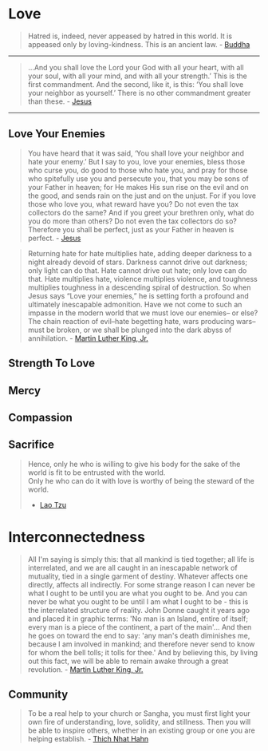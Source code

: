 # Love

> Hatred is, indeed, never appeased by hatred in this world. It is appeased only by loving-kindness. This is an ancient law. - [Buddha](https://www.tipitaka.net/tipitaka/dhp/verseload.php?verse=005)

<hr>

> ...And you shall love the Lord your God with all your heart, with all your soul, with all your mind, and with all your strength.’ This is the first commandment. And the second, like it, is this: ‘You shall love your neighbor as yourself.’ There is no other commandment greater than these. - [Jesus](https://biblehub.com/mark/12-30.htm)

<hr>

## Love Your Enemies

> You have heard that it was said, ‘You shall love your neighbor and hate your enemy.’ But I say to you, love your enemies, bless those who curse you, do good to those who hate you, and pray for those who spitefully use you and persecute you, that you may be sons of your Father in heaven; for He makes His sun rise on the evil and on the good, and sends rain on the just and on the unjust. For if you love those who love you, what reward have you? Do not even the tax collectors do the same? And if you greet your brethren only, what do you do more than others? Do not even the tax collectors do so? Therefore you shall be perfect, just as your Father in heaven is perfect. - [Jesus](https://biblehub.com/matthew/5-43.htm)

> Returning hate for hate multiplies hate, adding deeper darkness to a night already devoid of stars. Darkness cannot drive out darkness; only light can do that. Hate cannot drive out hate; only love can do that. Hate multiplies hate, violence multiplies violence, and toughness multiplies toughness in a descending spiral of destruction. So when Jesus says “Love your enemies,” he is setting forth a profound and ultimately inescapable admonition. Have we not come to such an impasse in the modern world that we must love our enemies– or else? The chain reaction of evil–hate begetting hate, wars producing wars–must be broken, or we shall be plunged into the dark abyss of annihilation. - [Martin Luther King, Jr.](https://bookquoters.com/book/strength-to-love)

## Strength To Love


## Mercy

## Compassion

## Sacrifice

> Hence, only he who is willing to give his body for the sake of the world is fit to be entrusted with the world.<br>
> Only he who can do it with love is worthy of being the steward of the world.<br>
> - [Lao Tzu](https://terebess.hu/english/tao/wu.html#Kap13)

# Interconnectedness

> All I'm saying is simply this: that all mankind is tied together; all life is interrelated, and we are all caught in an inescapable network of mutuality, tied in a single garment of destiny. Whatever affects one directly, affects all indirectly. For some strange reason I can never be what I ought to be until you are what you ought to be. And you can never be what you ought to be until I am what I ought to be - this is the interrelated structure of reality. John Donne caught it years ago and placed it in graphic terms: 'No man is an Island, entire of itself; every man is a piece of the continent, a part of the main'... And then he goes on toward the end to say: 'any man's death diminishes me, because I am involved in mankind; and therefore never send to know for whom the bell tolls; it tolls for thee.' And by believing this, by living out this fact, we will be able to remain awake through a great revolution. - [Martin Luther King, Jr.](https://www2.oberlin.edu/external/EOG/BlackHistoryMonth/MLK/CommAddress.html)


## Community

> To be a real help to your church or Sangha, you must first light your own fire of understanding, love, solidity, and stillness. Then you will be able to inspire others, whether in an existing group or one you are helping establish. - [Thich Nhat Hahn](https://www.johnworldpeace.com/tnhanh5.html)
